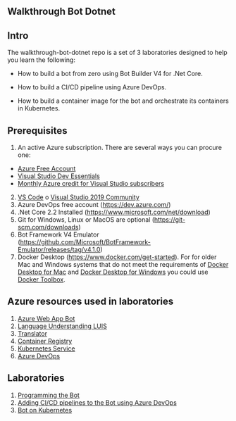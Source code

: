 ## Walkthrough Bot Dotnet

## Intro

The walkthrough-bot-dotnet repo is a set of 3 laboratories designed to help you learn the following:

* How to build a bot from zero using Bot Builder V4 for .Net Core.

* How to build a CI/CD pipeline using Azure DevOps.

* How to build a container image for the bot and orchestrate its containers in Kubernetes.

## Prerequisites

1. An active Azure subscription. There are several ways you can procure one:
* <a href="https://azure.microsoft.com/en-us/free/" target="_blank">Azure Free Account</a>
* <a href="https://visualstudio.microsoft.com/dev-essentials/" target="_blank">Visual Studio Dev Essentials</a>
* <a href="https://azure.microsoft.com/en-us/pricing/member-offers/credit-for-visual-studio-subscribers/" target="_blank">Monthly Azure credit for Visual Studio subscribers</a>
2. <a href="https://code.visualstudio.com/" target="_blank">VS Code</a> o <a href="https://visualstudio.microsoft.com/vs/community/" target="_blank">Visual Studio 2019 Community</a>
3. Azure DevOps free account (<a href="https://dev.azure.com/" target="_blank">https://dev.azure.com/</a>)
4. .Net Core 2.2 Installed (<a href="https://www.microsoft.com/net/download" target="_blank">https://www.microsoft.com/net/download</a>)
5. Git for Windows, Linux or MacOS are optional (<a href="https://git-scm.com/downloads" target="_blank">https://git-scm.com/downloads</a>)
6. Bot Framework V4 Emulator (<a href="https://github.com/Microsoft/BotFramework-Emulator/releases/tag/v4.1.0" target="_blank">https://github.com/Microsoft/BotFramework-Emulator/releases/tag/v4.1.0</a>)
7. Docker Desktop (<a href="https://www.docker.com/get-started" target="_blank">https://www.docker.com/get-started</a>). For for older Mac and Windows systems that do not meet the requirements of <a href="https://docs.docker.com/docker-for-mac/" target="_blank">Docker Desktop for Mac</a> and <a href="https://docs.docker.com/docker-for-windows/" target="_blank">Docker Desktop for Windows</a> you could use <a href="https://docs.docker.com/toolbox/toolbox_install_windows/" target="_blank">Docker Toolbox</a>.

## Azure resources used in laboratories

1. <a href="https://azure.microsoft.com/en-us/services/bot-service/" target="_blank">Azure Web App Bot</a>
2. <a href="https://azure.microsoft.com/en-us/services/cognitive-services/language-understanding-intelligent-service/" target="_blank">Language Understanding LUIS</a>
3. <a href="https://azure.microsoft.com/en-us/services/cognitive-services/translator-text-api/" target="_blank">Translator</a>
4. <a href="https://azure.microsoft.com/en-us/services/container-registry/" target="_blank">Container Registry</a>
5. <a href="https://azure.microsoft.com/en-us/services/kubernetes-service/" target="_blank">Kubernetes Service</a>
6. <a href="https://azure.microsoft.com/en-us/services/devops/" target="_blank">Azure DevOps</a>

## Laboratories

1) <a href="README-BotBuilderV4.md" target="_blank">Programming the Bot</a>
2) <a href="README-AzDevOps.md" target="_blank">Adding CI/CD pipelines to the Bot using Azure DevOps</a>
3) <a href="README-Kubernetes.md" target="_blank">Bot on Kubernetes</a>
